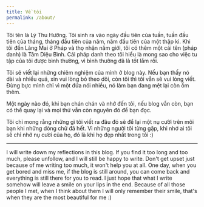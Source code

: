 ```yaml
---
title: Về tôi
permalink: /about/
---
```

Tôi tên là Lý Thu Hường. Tôi sinh ra vào ngày đầu tiên của tuần, tuần đầu tiên của tháng, tháng đầu tiên của năm, năm đầu tiên của một thập kỉ.
Khi tôi đến Làng Mai ở Pháp và thọ nhận năm giới, tôi có thêm một cái tên (pháp danh) là Tâm Diệu Bình.
Cái pháp danh theo tôi hiểu là mong sao cho việc tu tập của tôi được bình thường, vì bình thường đã là tốt lắm rồi.

Tôi sẽ viết lại những chiêm nghiệm của mình ở blog này.
Nếu bạn thấy nó dài và nhiều quá, xin vui lòng bỏ theo dõi, còn tôi thì tôi vẫn sẽ vui lòng viết.
Đừng bực mình chỉ vì một đứa nói nhiều, nó làm bạn đang mệt lại còn ốm thêm.

Một ngày nào đó, khi bạn chán chán và nhớ đến tôi, nếu blog vẫn còn, bạn có thể quay lại và mọi thứ vẫn còn nguyên đó để bạn đọc.

Tôi chỉ mong rằng những gì tôi viết ra đâu đó sẽ để lại một nụ cười trên môi bạn khi những dòng chữ đã hết.
Vì những người tôi từng gặp, khi nhớ ai tôi sẽ chỉ nhớ nụ cười của họ, đó là khi họ đẹp nhất trong tôi :) 

---

I will write down my reflections in this blog.
If you find it too long and too much, please unfollow, and I will still be happy to write.
Don't get upset just because of me writing too much, it won't help you at all.
One day, when you get bored and miss me, if the blog is still around, you can come back and everything is still there for you to read.
I just hope that what I write somehow will leave a smile on your lips in the end.
Because of all those people I met, when I think about them I will only remember their smile, that's when they are the most beautiful for me :)
